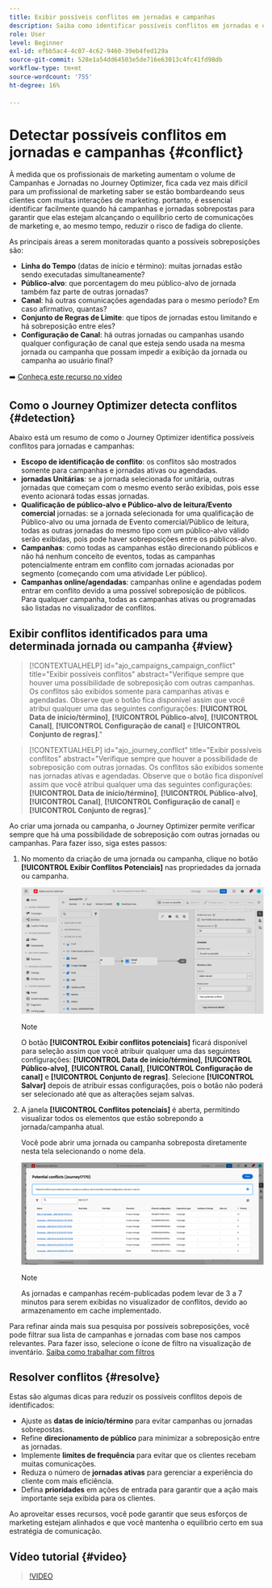 ```yaml
---
title: Exibir possíveis conflitos em jornadas e campanhas
description: Saiba como identificar possíveis conflitos em jornadas e campanhas.
role: User
level: Beginner
exl-id: efbb5ac4-4c07-4c62-9460-39eb4fed129a
source-git-commit: 528e1a54dd64503e5de716e63013c4fc41fd98db
workflow-type: tm+mt
source-wordcount: '755'
ht-degree: 16%

---
```


# Detectar possíveis conflitos em jornadas e campanhas {#conflict}

À medida que os profissionais de marketing aumentam o volume de Campanhas e Jornadas no Journey Optimizer, fica cada vez mais difícil para um profissional de marketing saber se estão bombardeando seus clientes com muitas interações de marketing. portanto, é essencial identificar facilmente quando há campanhas e jornadas sobrepostas para garantir que elas estejam alcançando o equilíbrio certo de comunicações de marketing e, ao mesmo tempo, reduzir o risco de fadiga do cliente.

As principais áreas a serem monitoradas quanto a possíveis sobreposições são:

* **Linha do Tempo** (datas de início e término): muitas jornadas estão sendo executadas simultaneamente?
* **Público-alvo**: que porcentagem do meu público-alvo de jornada também faz parte de outras jornadas?
* **Canal**: há outras comunicações agendadas para o mesmo período? Em caso afirmativo, quantas?
* **Conjunto de Regras de Limite**: que tipos de jornadas estou limitando e há sobreposição entre eles?
* **Configuração de Canal**: há outras jornadas ou campanhas usando qualquer configuração de canal que esteja sendo usada na mesma jornada ou campanha que possam impedir a exibição da jornada ou campanha ao usuário final?

➡️ [Conheça este recurso no vídeo](#video)

## Como o Journey Optimizer detecta conflitos {#detection}

Abaixo está um resumo de como o Journey Optimizer identifica possíveis conflitos para jornadas e campanhas:

* **Escopo de identificação de conflito**: os conflitos são mostrados somente para campanhas e jornadas ativas ou agendadas.
* **jornadas Unitárias**: se a jornada selecionada for unitária, outras jornadas que começam com o mesmo evento serão exibidas, pois esse evento acionará todas essas jornadas.
* **Qualificação de público-alvo e Público-alvo de leitura/Evento comercial** jornadas: se a jornada selecionada for uma qualificação de Público-alvo ou uma jornada de Evento comercial/Público de leitura, todas as outras jornadas do mesmo tipo com um público-alvo válido serão exibidas, pois pode haver sobreposições entre os públicos-alvo.
* **Campanhas**: como todas as campanhas estão direcionando públicos e não há nenhum conceito de eventos, todas as campanhas potencialmente entram em conflito com jornadas acionadas por segmento (começando com uma atividade Ler público).
* **Campanhas online/agendadas**: campanhas online e agendadas podem entrar em conflito devido a uma possível sobreposição de públicos. Para qualquer campanha, todas as campanhas ativas ou programadas são listadas no visualizador de conflitos.

## Exibir conflitos identificados para uma determinada jornada ou campanha {#view}

>[!CONTEXTUALHELP]
>id="ajo_campaigns_campaign_conflict"
>title="Exibir possíveis conflitos"
>abstract="Verifique sempre que houver uma possibilidade de sobreposição com outras campanhas. Os conflitos são exibidos somente para campanhas ativas e agendadas. Observe que o botão fica disponível assim que você atribui qualquer uma das seguintes configurações: **[!UICONTROL Data de início/término]**, **[!UICONTROL Público-alvo]**, **[!UICONTROL Canal]**, **[!UICONTROL Configuração de canal]** e **[!UICONTROL Conjunto de regras]**."

>[!CONTEXTUALHELP]
>id="ajo_journey_conflict"
>title="Exibir possíveis conflitos"
>abstract="Verifique sempre que houver a possibilidade de sobreposição com outras jornadas. Os conflitos são exibidos somente nas jornadas ativas e agendadas. Observe que o botão fica disponível assim que você atribui qualquer uma das seguintes configurações: **[!UICONTROL Data de início/término]**, **[!UICONTROL Público-alvo]**, **[!UICONTROL Canal]**, **[!UICONTROL Configuração de canal]** e **[!UICONTROL Conjunto de regras]**."

Ao criar uma jornada ou campanha, o Journey Optimizer permite verificar sempre que há uma possibilidade de sobreposição com outras jornadas ou campanhas. Para fazer isso, siga estes passos:

1. No momento da criação de uma jornada ou campanha, clique no botão **[!UICONTROL Exibir Conflitos Potenciais]** nas propriedades da jornada ou campanha.

   ![](assets/view-conflicts.png)

   >[!NOTE]
   >
   >O botão **[!UICONTROL Exibir conflitos potenciais]** ficará disponível para seleção assim que você atribuir qualquer uma das seguintes configurações: **[!UICONTROL Data de início/término]**, **[!UICONTROL Público-alvo]**, **[!UICONTROL Canal]**, **[!UICONTROL Configuração de canal]** e **[!UICONTROL Conjunto de regras]**. Selecione **[!UICONTROL Salvar]** depois de atribuir essas configurações, pois o botão não poderá ser selecionado até que as alterações sejam salvas.

1. A janela **[!UICONTROL Conflitos potenciais]** é aberta, permitindo visualizar todos os elementos que estão sobrepondo a jornada/campanha atual.

   Você pode abrir uma jornada ou campanha sobreposta diretamente nesta tela selecionando o nome dela.

   ![](assets/potential-conflicts.png)

   >[!NOTE]
   >
   >As jornadas e campanhas recém-publicadas podem levar de 3 a 7 minutos para serem exibidas no visualizador de conflitos, devido ao armazenamento em cache implementado.

Para refinar ainda mais sua pesquisa por possíveis sobreposições, você pode filtrar sua lista de campanhas e jornadas com base nos campos relevantes. Para fazer isso, selecione o ícone de filtro na visualização de inventário. [Saiba como trabalhar com filtros](../start/search-filter-categorize.md#filter-lists)

## Resolver conflitos {#resolve}

Estas são algumas dicas para reduzir os possíveis conflitos depois de identificados:

* Ajuste as **datas de início/término** para evitar campanhas ou jornadas sobrepostas.
* Refine **direcionamento de público** para minimizar a sobreposição entre as jornadas.
* Implemente **limites de frequência** para evitar que os clientes recebam muitas comunicações.
* Reduza o número de **jornadas ativas** para gerenciar a experiência do cliente com mais eficiência.
* Defina **prioridades** em ações de entrada para garantir que a ação mais importante seja exibida para os clientes.

Ao aproveitar esses recursos, você pode garantir que seus esforços de marketing estejam alinhados e que você mantenha o equilíbrio certo em sua estratégia de comunicação.

## Vídeo tutorial {#video}

>[!VIDEO](https://video.tv.adobe.com/v/3435528?quality=12)
